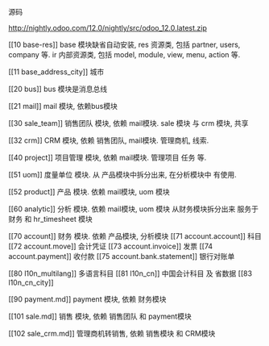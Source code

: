 源码 

http://nightly.odoo.com/12.0/nightly/src/odoo_12.0.latest.zip  


[[10 base-res]]
base 模块缺省自动安装,
res 资源类, 包括 partner, users, company 等.
ir 内部资源类, 包括 model, module, view, menu, action 等.

[[11 base\_address\_city]] 城市

[[20 bus]] bus 模块是消息总线

[[21 mail]] mail 模块, 依赖bus模块

[[30 sale_team]] 销售团队 模块, 依赖 mail模块.
   sale 模块 与 crm 模块, 共享

[[32 crm]] CRM 模块, 依赖 销售团队, mail模块. 管理商机, 线索.

[[40 project]] 项目管理 模块, 依赖 mail模块. 管理项目 任务 等.

[[51 uom]] 度量单位 模块. 
从 产品模块中拆分出来, 在分析模块中 有使用.

[[52 product]] 产品 模块.  依赖 mail模块, uom 模块

[[60 analytic]] 分析 模块.  依赖 mail模块, uom 模块
从财务模块拆分出来 服务于 财务 和 hr_timesheet 模块

[[70 account]] 财务 模块.  依赖 产品模块, 分析模块
[[71 account.account]] 科目
[[72 account.move]]    会计凭证
[[73 account.invoice]] 发票
[[74 account.payment]] 收付款
[[75 account.bank.statement]] 银行对账单

[[80 l10n\_multilang]] 多语言科目
[[81 l10n\_cn]] 中国会计科目 及 省数据
[[83 l10n\_cn\_city]]

[[90 payment.md]]  payment 模块, 依赖 财务模块

[[101 sale.md]] 销售 模块, 依赖 销售团队 和 payment模块

[[102 sale_crm.md]] 管理商机转销售, 依赖 销售模块 和 CRM模块


